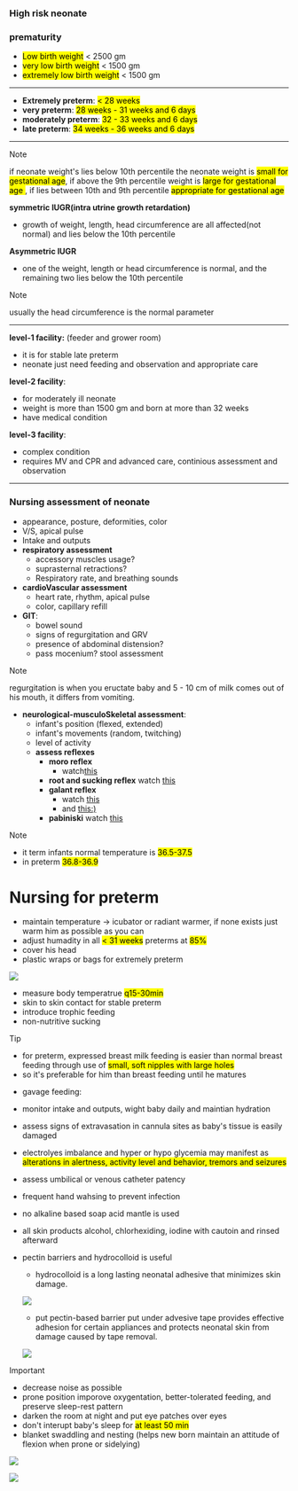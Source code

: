 ### High risk neonate

### prematurity

- <mark>Low birth weight</mark> < 2500 gm
- <mark>very low birth weight</mark> < 1500 gm
- <mark>extremely low birth weight</mark> < 1500 gm

----
- **Extremely preterm**: <mark>< 28 weeks</mark>
- **very preterm**: <mark>28 weeks - 31 weeks and 6 days</mark>
- **moderately preterm**: <mark> 32 - 33 weeks and 6 days</mark>
- **late preterm**: <mark>34 weeks - 36 weeks and 6 days</mark>
---
> [!NOTE]
> if neonate weight's lies below 10th percentile the neonate weight is <mark>small for gestational age</mark>, if above the 9th percentile weight is <mark>large for gestational age </mark>, if lies between 10th and 9th percentile <mark>appropriate for gestational age</mark>

**symmetric IUGR(intra utrine growth retardation)**
- growth of weight, length, head circumference are all affected(not normal) and lies below the 10th percentile

**Asymmetric IUGR**
- one of the weight, length or head circumference is normal, and the remaining two lies below the 10th percentile

> [!NOTE]
> usually the head circumference is the normal parameter

---

**level-1 facility:** (feeder and grower room)
- it is for stable late preterm
- neonate just need feeding and observation and appropriate care

**level-2 facility**:
- for moderately ill neonate
- weight is more than 1500 gm and born at more than 32 weeks
- have medical condition

**level-3 facility**:
- complex condition
- requires MV and CPR and advanced care, continious assessment and observation

----
### Nursing assessment of neonate
- appearance, posture, deformities, color
- V/S, apical pulse
- Intake and outputs
- **respiratory assessment**
    - accessory muscles usage?
    - suprasternal retractions?
    - Respiratory rate, and breathing sounds
- **cardioVascular assessment**
    - heart rate, rhythm, apical pulse
    - color, capillary refill
- **GIT**:
    - bowel sound
    - signs of regurgitation and GRV
    - presence of abdominal distension?
    - pass mocenium? stool assessment
    
> [!NOTE]
> regurgitation is when you eructate baby and 5 - 10 cm of milk comes out of his mouth, it differs from vomiting.

- **neurological-musculoSkeletal assessment**:
    - infant's position (flexed, extended)
    - infant's movements (random, twitching)
    - level of activity
    - **assess reflexes**
        - **moro reflex**
            - watch[this](https://youtube.com/shorts/svCEWIEqVDg?si=w3_-d3MgXYX4ubgY)
        - **root and sucking reflex**
            watch [this](https://youtu.be/_Vs7_aHfOy8?si=-e_IPlhMdCN_Jw4h)
        - **galant reflex**
            - watch [this](https://youtu.be/Yy9R3pF1rJc?si=EZQLgw0tB47z7N4h)
            - and [this:)](https://youtu.be/06GHeYs0myA?si=haGW5c4n0HyUPAQL)
        - **pabiniski**
            watch [this](https://youtu.be/b2QKXOzD8sA?si=-Q8ZCQgA71EcOPTk)

> [!NOTE]
> - it term infants normal temperature is <mark>36.5-37.5</mark>
> - in preterm <mark>36.8-36.9</mark>

# Nursing for preterm
- maintain temperature -> icubator or radiant warmer, if none exists just warm him as possible as you can
- adjust humadity in all <mark>< 31 weeks</mark> preterms at <mark>85%</mark>
- cover his head
- plastic wraps or bags for extremely preterm

![](./imgs/plasticBag.jpeg)

- measure body temperatrue <mark>q15-30min</mark>
- skin to skin contact for stable preterm
- introduce trophic feeding
- non-nutritive sucking 

> [!TIP]
> - for preterm, expressed breast milk feeding is easier than normal breast feeding through use of <mark>small, soft nipples with large holes</mark>
> - so it's preferable for him than breast feeding until he matures

- gavage feeding:
- monitor intake and outputs, wight baby daily and maintian hydration
- assess signs of extravasation in cannula sites as baby's tissue is easily damaged
- electrolyes imbalance and hyper or hypo glycemia may manifest as <mark>alterations in alertness, activity level and behavior, tremors and seizures</mark>
- assess umbilical or venous catheter patency
- frequent hand wahsing to prevent infection
- no alkaline based soap acid mantle is used
- all skin products alcohol, chlorhexiding, iodine with cautoin and rinsed afterward
- pectin barriers and hydrocolloid is useful
    - hydrocolloid is a long lasting neonatal adhesive that minimizes skin damage.

    ![](./imgs/hydrocolloidDressin.webp)

    - put pectin-based barrier put under advesive tape provides effective adhesion for certain appliances and protects neonatal skin from damage caused by tape removal.

    ![](./imgs/pectinBarrier.jpeg)

> [!IMPORTANT] 
> - decrease noise as possible 
> - prone position imporove oxygentation, better-tolerated feeding, and preserve sleep-rest pattern
> - darken the room at night and put eye patches over eyes
> - don't interupt baby's sleep for <mark>at least 50 min</mark>
> - blanket swaddling and nesting (helps new born maintain an attitude of flexion when prone or sidelying)

![](./imgs/blanketSwaddleing2.jpeg)

![](./imgs/blanketSwaddling.jpeg)